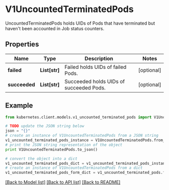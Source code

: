 # V1UncountedTerminatedPods

UncountedTerminatedPods holds UIDs of Pods that have terminated but haven't been accounted in Job status counters.

## Properties
Name | Type | Description | Notes
------------ | ------------- | ------------- | -------------
**failed** | **List[str]** | Failed holds UIDs of failed Pods. | [optional] 
**succeeded** | **List[str]** | Succeeded holds UIDs of succeeded Pods. | [optional] 

## Example

```python
from kubernetes.client.models.v1_uncounted_terminated_pods import V1UncountedTerminatedPods

# TODO update the JSON string below
json = "{}"
# create an instance of V1UncountedTerminatedPods from a JSON string
v1_uncounted_terminated_pods_instance = V1UncountedTerminatedPods.from_json(json)
# print the JSON string representation of the object
print V1UncountedTerminatedPods.to_json()

# convert the object into a dict
v1_uncounted_terminated_pods_dict = v1_uncounted_terminated_pods_instance.to_dict()
# create an instance of V1UncountedTerminatedPods from a dict
v1_uncounted_terminated_pods_form_dict = v1_uncounted_terminated_pods.from_dict(v1_uncounted_terminated_pods_dict)
```
[[Back to Model list]](../README.md#documentation-for-models) [[Back to API list]](../README.md#documentation-for-api-endpoints) [[Back to README]](../README.md)


